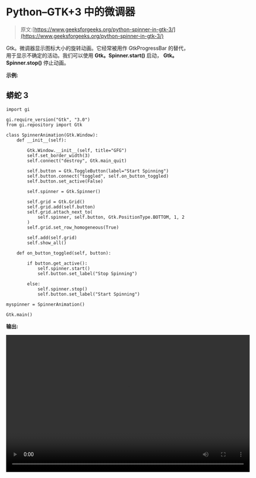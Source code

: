 # Python–GTK+3 中的微调器

> 原文:[https://www.geeksforgeeks.org/python-spinner-in-gtk-3/](https://www.geeksforgeeks.org/python-spinner-in-gtk-3/)

Gtk。微调器显示图标大小的旋转动画。它经常被用作 GtkProgressBar 的替代，用于显示不确定的活动。我们可以使用 **Gtk。Spinner.start()** 启动， **Gtk。Spinner.stop()** 停止动画。

**示例:**

## 蟒蛇 3

```
import gi

gi.require_version("Gtk", "3.0")
from gi.repository import Gtk

class SpinnerAnimation(Gtk.Window):
    def __init__(self):

        Gtk.Window.__init__(self, title="GFG")
        self.set_border_width(3)
        self.connect("destroy", Gtk.main_quit)

        self.button = Gtk.ToggleButton(label="Start Spinning")
        self.button.connect("toggled", self.on_button_toggled)
        self.button.set_active(False)

        self.spinner = Gtk.Spinner()

        self.grid = Gtk.Grid()
        self.grid.add(self.button)
        self.grid.attach_next_to(
            self.spinner, self.button, Gtk.PositionType.BOTTOM, 1, 2
        )
        self.grid.set_row_homogeneous(True)

        self.add(self.grid)
        self.show_all()

    def on_button_toggled(self, button):

        if button.get_active():
            self.spinner.start()
            self.button.set_label("Stop Spinning")

        else:
            self.spinner.stop()
            self.button.set_label("Start Spinning")

myspinner = SpinnerAnimation()

Gtk.main()
```

**输出:**

<video class="wp-video-shortcode" id="video-465581-1" width="665" height="374" preload="metadata" controls=""><source type="video/webm" src="https://media.geeksforgeeks.org/wp-content/cdn-uploads/20200806214057/python-gtk-spinner.webm?_=1">[https://media.geeksforgeeks.org/wp-content/cdn-uploads/20200806214057/python-gtk-spinner.webm](https://media.geeksforgeeks.org/wp-content/cdn-uploads/20200806214057/python-gtk-spinner.webm)</video>